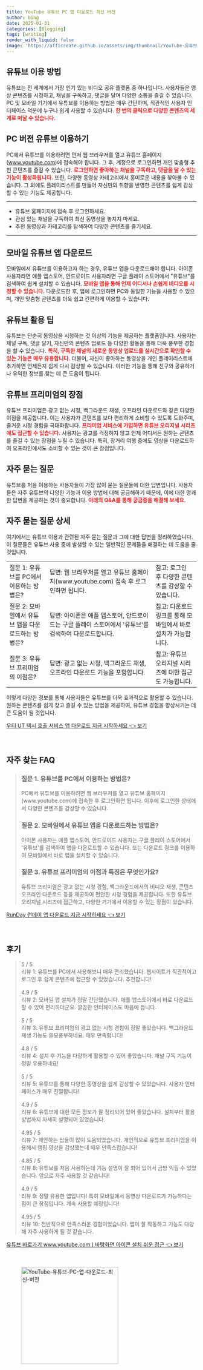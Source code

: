 ```yaml
---
title: YouTube 유튜브 PC 앱 다운로드 최신 버전
author: bing
date: 2025-01-31
categories: [Blogging]
tags: [writing]
render_with_liquid: false
image: 'https://afficreate.github.io/assets/img/thumbnail/YouTube-유튜브-PC-앱-다운로드-최신-버전.webp'
---
```



<h2 id='유튜브 이용 방법'>유튜브 이용 방법</h2>

<p>유튜브는 전 세계에서 가장 인기 있는 비디오 공유 플랫폼 중 하나입니다. 사용자들은 영상 콘텐츠를 시청하고, 채널을 구독하고, 댓글을 달며 다양한 소통을 즐길 수 있습니다. PC 및 모바일 기기에서 유튜브를 이용하는 방법은 매우 간단하며, 직관적인 사용자 인터페이스 덕분에 누구나 쉽게 사용할 수 있습니다. <b><span style="color: #ee2323;">한 번의 클릭으로 다양한 콘텐츠의 세계로 떠날 수 있습니다.</span></b></p>

<h2 id='PC 버전 유튜브 이용하기'>PC 버전 유튜브 이용하기</h2>

<p>PC에서 유튜브를 이용하려면 먼저 웹 브라우저를 열고 유튜브 홈페이지(<a href="https://www.youtube.com">www.youtube.com</a>)에 접속해야 합니다. 그 후, 계정으로 로그인하면 개인 맞춤형 추천 콘텐츠를 즐길 수 있습니다. <b><span style="color: #ee2323;">로그인하면 좋아하는 채널을 구독하고, 댓글을 달 수 있는 기능이 활성화됩니다.</span></b> 또한, 다양한 동영상 카테고리에서 흥미로운 내용을 찾아볼 수 있습니다. 그 외에도 플레이리스트를 만들어 자신만의 취향을 반영한 콘텐츠를 쉽게 감상할 수 있는 기능도 제공합니다.</p>

<hr />

<ul>
    <li>유튜브 홈페이지에 접속 후 로그인하세요.</li>
    <li>관심 있는 채널을 구독하여 최신 동영상을 놓치지 마세요.</li>
    <li>추천 동영상과 카테고리를 탐색하여 다양한 콘텐츠를 즐기세요.</li>
</ul>

<hr />

<h2 id='모바일 유튜브 앱 다운로드'>모바일 유튜브 앱 다운로드</h2>

<p>모바일에서 유튜브를 이용하고자 하는 경우, 유튜브 앱을 다운로드해야 합니다. 아이폰 사용자라면 애플 앱스토어, 안드로이드 사용자라면 구글 플레이 스토어에서 "유튜브"를 검색하여 쉽게 설치할 수 있습니다. <b><span style="color: #ee2323;">모바일 앱을 통해 언제 어디서나 손쉽게 비디오를 시청할 수 있습니다.</span></b> 다운로드한 후, 앱에 로그인하면 PC와 동일한 기능을 사용할 수 있으며, 개인 맞춤형 콘텐츠를 더욱 쉽고 간편하게 이용할 수 있습니다.</p>

<h2 id='유튜브 활용 팁'>유튜브 활용 팁</h2>

<p>유튜브는 단순히 동영상을 시청하는 것 이상의 기능을 제공하는 플랫폼입니다. 사용자는 채널 구독, 댓글 달기, 자신만의 콘텐츠 업로드 등 다양한 활동을 통해 더욱 풍부한 경험을 할 수 있습니다. <b><span style="color: #ee2323;">특히, 구독한 채널의 새로운 동영상 업로드를 실시간으로 확인할 수 있는 기능은 매우 유용합니다.</span></b> 더불어, 자신이 좋아하는 동영상을 개인 플레이리스트에 추가하면 언제든지 쉽게 다시 감상할 수 있습니다. 이러한 기능을 통해 친구와 공유하거나 유익한 정보를 찾는 데 큰 도움이 됩니다.</p>

<h2 id='유튜브 프리미엄의 장점'>유튜브 프리미엄의 장점</h2>

<p>유튜브 프리미엄은 광고 없는 시청, 백그라운드 재생, 오프라인 다운로드와 같은 다양한 이점을 제공합니다. 이는 사용자가 콘텐츠를 보다 편리하게 소비할 수 있도록 도와주며, 즐거운 시청 경험을 극대화합니다. <b><span style="color: #ee2323;">프리미엄 서비스에 가입하면 유튜브 오리지널 시리즈에도 접근할 수 있습니다.</span></b> 사용자는 광고를 걱정하지 않고 언제 어디서든 원하는 콘텐츠를 즐길 수 있는 장점을 누릴 수 있습니다. 특히, 장거리 여행 중에도 영상을 다운로드하여 오프라인에서도 소비할 수 있는 것이 큰 장점입니다.</p>

<h2 id='자주 묻는 질문'>자주 묻는 질문</h2>

<p>유튜브를 처음 이용하는 사용자들이 가장 많이 묻는 질문들에 대한 답변입니다. 사용자들은 자주 유튜브의 다양한 기능과 이용 방법에 대해 궁금해하기 때문에, 이에 대한 명쾌한 답변을 제공하는 것이 중요합니다. <b><span style="color: #ee2323;">아래의 Q&A를 통해 궁금증을 해결해 보세요.</span></b></p>

<h2 id='자주 묻는 질문 상세'>자주 묻는 질문 상세</h2>

<p>여기에서는 유튜브 이용과 관련된 자주 묻는 질문과 그에 대한 답변을 정리하였습니다. 이 질문들은 유튜브 사용 중에 발생할 수 있는 일반적인 문제들을 해결하는 데 도움을 줄 것입니다.</p>

<table>
    <tr>
        <td>질문 1: 유튜브를 PC에서 이용하는 방법은?</td>
        <td>답변: 웹 브라우저를 열고 유튜브 홈페이지(www.youtube.com) 접속 후 로그인하면 됩니다.</td>
        <td>참고: 로그인 후 다양한 콘텐츠를 감상할 수 있습니다.</td>
    </tr>
    <tr>
        <td>질문 2: 모바일에서 유튜브 앱을 다운로드하는 방법은?</td>
        <td>답변: 아이폰은 애플 앱스토어, 안드로이드는 구글 플레이 스토어에서 '유튜브'를 검색하여 다운로드합니다.</td>
        <td>참고: 다운로드 링크를 통해 모바일에서 바로 설치가 가능합니다.</td>
    </tr>
    <tr>
        <td>질문 3: 유튜브 프리미엄의 이점은?</td>
        <td>답변: 광고 없는 시청, 백그라운드 재생, 오프라인 다운로드 기능을 포함합니다.</td>
        <td>참고: 유튜브 오리지널 시리즈에 대한 접근도 가능합니다.</td>
    </tr>
</table>

<p>이렇게 다양한 정보를 통해 사용자들은 유튜브를 더욱 효과적으로 활용할 수 있습니다. 원하는 콘텐츠를 쉽게 찾고 즐길 수 있는 방법을 제공하여, 유튜브 경험을 향상시키는 데 큰 도움이 될 것입니다.</p>


<p><a class="click-button" title="우티 UT 택시 호출 서비스 앱 다운로드 지금 시작하세요" href="https://afficreate.github.io/posts/%EC%9A%B0%ED%8B%B0-UT-%ED%83%9D%EC%8B%9C-%ED%98%B8%EC%B6%9C-%EC%84%9C%EB%B9%84%EC%8A%A4-%EC%95%B1-%EB%8B%A4%EC%9A%B4%EB%A1%9C%EB%93%9C-%EC%A7%80%EA%B8%88-%EC%8B%9C%EC%9E%91%ED%95%98%EC%84%B8%EC%9A%94/" rel="dofollow">우티 UT 택시 호출 서비스 앱 다운로드 지금 시작하세요 👈 보기</a></p><br>
<h2 id='자주_찾는_FAQ'>자주 찾는 FAQ</h2>
<div itemscope="" itemtype="https://schema.org/FAQPage"> 
<blockquote> 
<div itemscope="" itemprop="mainEntity" itemtype="https://schema.org/Question"> 
<h3 itemprop="name">질문 1. 유튜브를 PC에서 이용하는 방법은?</h3> 
<div itemscope="" itemprop="acceptedAnswer" itemtype="https://schema.org/Answer"> 
<span itemprop="text"> 
<p>PC에서 유튜브를 이용하려면 웹 브라우저를 열고 유튜브 홈페이지(www.youtube.com)에 접속한 후 로그인하면 됩니다. 이후에 로그인한 상태에서 다양한 콘텐츠를 감상할 수 있습니다.</p> 
</span> 
</div> 
</div> 

<div itemscope="" itemprop="mainEntity" itemtype="https://schema.org/Question"> 
<h3 itemprop="name">질문 2. 모바일에서 유튜브 앱을 다운로드하는 방법은?</h3> 
<div itemscope="" itemprop="acceptedAnswer" itemtype="https://schema.org/Answer"> 
<span itemprop="text"> 
<p>아이폰 사용자는 애플 앱스토어, 안드로이드 사용자는 구글 플레이 스토어에서 '유튜브'를 검색하여 앱을 다운로드할 수 있습니다. 또는 다운로드 링크를 이용하여 모바일에서 바로 앱을 설치할 수 있습니다.</p> 
</span> 
</div> 
</div> 

<div itemscope="" itemprop="mainEntity" itemtype="https://schema.org/Question"> 
<h3 itemprop="name">질문 3. 유튜브 프리미엄의 이점과 특징은 무엇인가요?</h3> 
<div itemscope="" itemprop="acceptedAnswer" itemtype="https://schema.org/Answer"> 
<span itemprop="text"> 
<p>유튜브 프리미엄은 광고 없는 시청 경험, 백그라운드에서의 비디오 재생, 콘텐츠 오프라인 다운로드 등을 제공하여 편안한 시청 경험을 제공합니다. 또한 유튜브 오리지널 시리즈에 접근하고, 다양한 기기에서 이용할 수 있는 장점이 있습니다.</p> 
</span> 
</div> 
</div> 
</blockquote> 
</div>
<p><a class="click-button" title="RunDay 런데이 앱 다운로드 지금 시작하세요" href="https://afficreate.github.io/posts/RunDay-%EB%9F%B0%EB%8D%B0%EC%9D%B4-%EC%95%B1-%EB%8B%A4%EC%9A%B4%EB%A1%9C%EB%93%9C-%EC%A7%80%EA%B8%88-%EC%8B%9C%EC%9E%91%ED%95%98%EC%84%B8%EC%9A%94/" rel="dofollow">RunDay 런데이 앱 다운로드 지금 시작하세요 👈 보기</a></p><br>
<h2 id='후기'>후기</h2>
<div itemscope itemtype="https://schema.org/Product">
  <blockquote>
  <div itemprop="review" itemscope itemtype="https://schema.org/Review">
      <div itemprop="reviewRating" itemscope itemtype="https://schema.org/Rating"> <span itemprop="ratingValue">5</span> / <span itemprop="bestRating">5</span> </div>
      <span itemprop="reviewBody">리뷰 1: 유튜브를 PC에서 사용해보니 매우 편리했습니다. 웹사이트가 직관적이고 로그인 후 쉽게 콘텐츠에 접근할 수 있었습니다. 추천합니다!</span>
  </div>
  <br>
  <div itemprop="review" itemscope itemtype="https://schema.org/Review">
      <div itemprop="reviewRating" itemscope itemtype="https://schema.org/Rating"> <span itemprop="ratingValue">4.9</span> / <span itemprop="bestRating">5</span> </div>
      <span itemprop="reviewBody">리뷰 2: 모바일 앱 설치가 정말 간단했습니다. 애플 앱스토어에서 바로 다운로드할 수 있어 편리하더군요. 깔끔한 인터페이스도 마음에 듭니다.</span>
  </div>
  <br>
  <div itemprop="review" itemscope itemtype="https://schema.org/Review">
      <div itemprop="reviewRating" itemscope itemtype="https://schema.org/Rating"> <span itemprop="ratingValue">5</span> / <span itemprop="bestRating">5</span> </div>
      <span itemprop="reviewBody">리뷰 3: 유튜브 프리미엄의 광고 없는 시청 경험이 정말 좋았습니다. 백그라운드 재생 기능도 쓸모풍부하네요. 매우 만족합니다!</span>
  </div>
  <br>
  <div itemprop="review" itemscope itemtype="https://schema.org/Review">
      <div itemprop="reviewRating" itemscope itemtype="https://schema.org/Rating"> <span itemprop="ratingValue">4.8</span> / <span itemprop="bestRating">5</span> </div>
      <span itemprop="reviewBody">리뷰 4: 설치 후 기능을 다양하게 활용할 수 있어 좋았습니다. 채널 구독 기능이 정말 유용하네요!</span>
  </div>
  <br>
  <div itemprop="review" itemscope itemtype="https://schema.org/Review">
      <div itemprop="reviewRating" itemscope itemtype="https://schema.org/Rating"> <span itemprop="ratingValue">5</span> / <span itemprop="bestRating">5</span> </div>
      <span itemprop="reviewBody">리뷰 5: 유튜브를 통해 다양한 동영상을 쉽게 감상할 수 있었습니다. 사용자 인터페이스가 매우 친절합니다!</span>
  </div>
  <br>
  <div itemprop="review" itemscope itemtype="https://schema.org/Review">
      <div itemprop="reviewRating" itemscope itemtype="https://schema.org/Rating"> <span itemprop="ratingValue">4.9</span> / <span itemprop="bestRating">5</span> </div>
      <span itemprop="reviewBody">리뷰 6: 유튜브에 대한 모든 정보가 잘 정리되어 있어 좋았습니다. 설치부터 활용방법까지 자세히 설명되어 있었습니다.</span>
  </div>
  <br>
  <div itemprop="review" itemscope itemtype="https://schema.org/Review">
      <div itemprop="reviewRating" itemscope itemtype="https://schema.org/Rating"> <span itemprop="ratingValue">4.95</span> / <span itemprop="bestRating">5</span> </div>
      <span itemprop="reviewBody">리뷰 7: 제안하는 팁들이 많이 도움되었습니다. 개인적으로 유튜브 프리미엄을 이용해서 캠핑 영상을 감상했는데 매우 만족스럽습니다!</span>
  </div>
  <br>
  <div itemprop="review" itemscope itemtype="https://schema.org/Review">
      <div itemprop="reviewRating" itemscope itemtype="https://schema.org/Rating"> <span itemprop="ratingValue">4.85</span> / <span itemprop="bestRating">5</span> </div>
      <span itemprop="reviewBody">리뷰 8: 유튜브를 처음 사용하는데 기능 설명이 잘 되어 있어서 금방 익힐 수 있었습니다. 앞으로 자주 사용할 것 같습니다!</span>
  </div>
  <br>
  <div itemprop="review" itemscope itemtype="https://schema.org/Review">
      <div itemprop="reviewRating" itemscope itemtype="https://schema.org/Rating"> <span itemprop="ratingValue">4.9</span> / <span itemprop="bestRating">5</span> </div>
      <span itemprop="reviewBody">리뷰 9: 정말 유용한 앱입니다! 특히 모바일에서 동영상 다운로드가 가능하다는 점이 큰 장점입니다. 계속 사용할 예정입니다!</span>
  </div>
  <br>
  <div itemprop="review" itemscope itemtype="https://schema.org/Review">
      <div itemprop="reviewRating" itemscope itemtype="https://schema.org/Rating"> <span itemprop="ratingValue">4.95</span> / <span itemprop="bestRating">5</span> </div>
      <span itemprop="reviewBody">리뷰 10: 전반적으로 만족스러운 경험이었습니다. 앱이 잘 작동하고 기능도 다양해 자주 사용하게 될 것 같습니다.</span>
  </div>
  </blockquote>
</div>
<p><a class="click-button" title="유튜브 바로가기 www.youtube.comㅣ바탕화면 아이콘 설치 쉬운 접근" href="https://afficreate.github.io/posts/%EC%9C%A0%ED%8A%9C%EB%B8%8C-%EB%B0%94%EB%A1%9C%EA%B0%80%EA%B8%B0-www.youtube.com%E3%85%A3%EB%B0%94%ED%83%95%ED%99%94%EB%A9%B4-%EC%95%84%EC%9D%B4%EC%BD%98-%EC%84%A4%EC%B9%98-%EC%89%AC%EC%9A%B4-%EC%A0%91%EA%B7%BC/" rel="dofollow">유튜브 바로가기 www.youtube.comㅣ바탕화면 아이콘 설치 쉬운 접근 👈 보기</a></p><br>
<figure class="image"><img src="https://afficreate.github.io/assets/img/thumbnail/YouTube-유튜브-PC-앱-다운로드-최신-버전.webp" alt="YouTube-유튜브-PC-앱-다운로드-최신-버전" width="256" height="256"></figure>